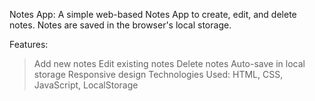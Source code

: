 Notes App:
A simple web-based Notes App to create, edit, and delete notes. Notes are saved in the browser's local storage.

Features:
 > Add new notes
 > Edit existing notes
 > Delete notes
 > Auto-save in local storage
 > Responsive design
Technologies Used: HTML, CSS, JavaScript, LocalStorage
